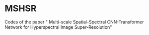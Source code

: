 # MSHSR
Codes of the paper " Multi-scale Spatial-Spectral CNN-Transformer Network for Hyperspectral Image Super-Resolution"
